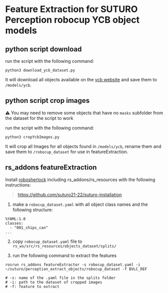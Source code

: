 # Feature Extraction for SUTURO Perception robocup YCB object models

## python script download

run the script with the following command:
```
python3 download_ycb_dataset.py
```

It will download all objects available on the [ycb website](http://ycb-benchmarks.s3-website-us-east-1.amazonaws.com/) and save them to `/models/ycb`.


## python script crop images

⚠️ You may need to remove some objects that have no `masks` subfolder from the dataset for the script to work

run the script with the following command:
```
python3 cropYcbImages.py
```

It will crop all Images for all objects found in `/models/ycb`, rename them and save them to `/robocup_dataset` for use in featureExtraction.


## rs_addons featureExtraction
Install [robosherlock](https://github.com/RoboSherlock/robosherlock) including rs_addons/rs_resources with the following instructions: 
> https://github.com/suturo21-22/suturo-installation

1. make a `robocup_dataset.yaml` with all object class names and the following structure:
```
%YAML:1.0
classes: 
  - "001_chips_can"
...
```
2. copy `robocup_dataset.yaml` file to `rs_ws/src/rs_resources/objects_dataset/splits/`


3. run the following command to extract the features
```
rosrun rs_addons featureExtractor -s robocup_dataset.yaml -i ~/suturo/perception_extract_objects/robocup_dataset -f BVLC_REF

# -s: name of the .yaml file in the splits folder
# -i: path to the dataset of cropped images
# -f: feature to extract
```